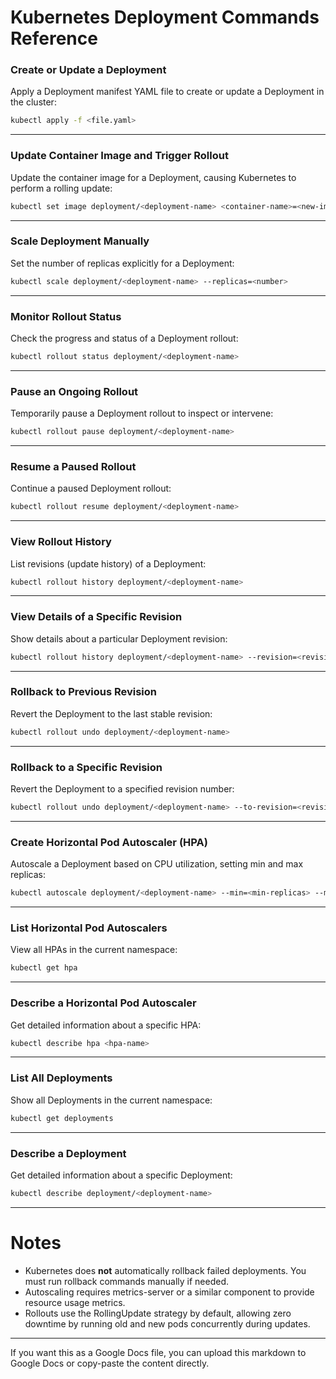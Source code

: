 # Kubernetes Deployment Commands Reference

### Create or Update a Deployment  
Apply a Deployment manifest YAML file to create or update a Deployment in the cluster:

```bash
kubectl apply -f <file.yaml>
```

---

### Update Container Image and Trigger Rollout  
Update the container image for a Deployment, causing Kubernetes to perform a rolling update:

```bash
kubectl set image deployment/<deployment-name> <container-name>=<new-image>
```

---

### Scale Deployment Manually  
Set the number of replicas explicitly for a Deployment:

```bash
kubectl scale deployment/<deployment-name> --replicas=<number>
```

---

### Monitor Rollout Status  
Check the progress and status of a Deployment rollout:

```bash
kubectl rollout status deployment/<deployment-name>
```

---

### Pause an Ongoing Rollout  
Temporarily pause a Deployment rollout to inspect or intervene:

```bash
kubectl rollout pause deployment/<deployment-name>
```

---

### Resume a Paused Rollout  
Continue a paused Deployment rollout:

```bash
kubectl rollout resume deployment/<deployment-name>
```

---

### View Rollout History  
List revisions (update history) of a Deployment:

```bash
kubectl rollout history deployment/<deployment-name>
```

---

### View Details of a Specific Revision  
Show details about a particular Deployment revision:

```bash
kubectl rollout history deployment/<deployment-name> --revision=<revision-number>
```

---

### Rollback to Previous Revision  
Revert the Deployment to the last stable revision:

```bash
kubectl rollout undo deployment/<deployment-name>
```

---

### Rollback to a Specific Revision  
Revert the Deployment to a specified revision number:

```bash
kubectl rollout undo deployment/<deployment-name> --to-revision=<revision-number>
```

---

### Create Horizontal Pod Autoscaler (HPA)  
Autoscale a Deployment based on CPU utilization, setting min and max replicas:

```bash
kubectl autoscale deployment/<deployment-name> --min=<min-replicas> --max=<max-replicas> --cpu-percent=<target-CPU-utilization>
```

---

### List Horizontal Pod Autoscalers  
View all HPAs in the current namespace:

```bash
kubectl get hpa
```

---

### Describe a Horizontal Pod Autoscaler  
Get detailed information about a specific HPA:

```bash
kubectl describe hpa <hpa-name>
```

---

### List All Deployments  
Show all Deployments in the current namespace:

```bash
kubectl get deployments
```

---

### Describe a Deployment  
Get detailed information about a specific Deployment:

```bash
kubectl describe deployment/<deployment-name>
```

---

# Notes

- Kubernetes does **not** automatically rollback failed deployments. You must run rollback commands manually if needed.
- Autoscaling requires metrics-server or a similar component to provide resource usage metrics.
- Rollouts use the RollingUpdate strategy by default, allowing zero downtime by running old and new pods concurrently during updates.

---

If you want this as a Google Docs file, you can upload this markdown to Google Docs or copy-paste the content directly.
